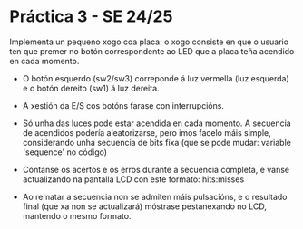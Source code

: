 # Práctica 3 - SE 24/25

Implementa un pequeno xogo coa placa: o xogo consiste en que o usuario
ten que premer no botón correspondente ao LED que a placa teña acendido
en cada momento.

- O botón esquerdo (sw2/sw3) correponde á luz vermella (luz esquerda)
  e o botón dereito (sw1) á luz dereita.

- A xestión da E/S cos botóns farase con interrupcións.

- Só unha das luces pode estar acendida en cada momento. A secuencia de
  acendidos podería aleatorizarse, pero imos facelo máis simple,
  considerando unha secuencia de bits fixa (que se pode mudar: variable
  'sequence' no código)

- Cóntanse os acertos e os erros durante a secuencia completa, e vanse
  actualizando na pantalla LCD con este formato: hits:misses

- Ao rematar a secuencia non se admiten máis pulsacións, e o resultado
  final (que xa non se actualizará) móstrase pestanexando no LCD,
  mantendo o mesmo formato.
